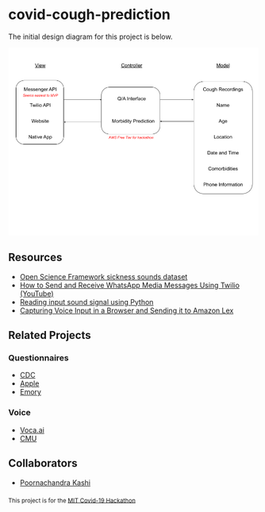 # covid-cough-prediction

The initial design diagram for this project is below.

![Design Diagram](design_diagram.png)

## Resources

- [Open Science Framework sickness sounds dataset](https://osf.io/4pt2s/)
- [How to Send and Receive WhatsApp Media Messages Using Twilio (YouTube)](https://www.youtube.com/watch?v=fKi4oXu6lsI)
- [Reading input sound signal using Python](https://stackoverflow.com/questions/35344649/reading-input-sound-signal-using-python)
- [Capturing Voice Input in a Browser and Sending it to Amazon Lex](https://aws.amazon.com/blogs/machine-learning/capturing-voice-input-in-a-browser/)

## Related Projects

### Questionnaires

- [CDC](https://covid19healthbot.cdc.gov/)
- [Apple](https://www.apple.com/covid19/)
- [Emory](https://c19check.com/)

### Voice

- [Voca.ai](https://voca.ai/corona-virus/)
- [CMU](https://futurism.com/neoscope/new-app-detects-covid19-voice)

## Collaborators

- [Poornachandra Kashi](https://github.com/poornachandrakashi)

<sub>This project is for the [MIT Covid-19 Hackathon](https://covid19challenge.mit.edu/)</sub>
